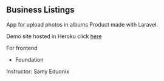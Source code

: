 ## Business Listings  


App for upload photos in albums
Product made with Laravel.  

Demo site hosted in Heroku click [here]( )  

For frontend  
- Foundation  

Instructor: Samy Eduonix
